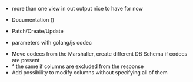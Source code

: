 * more than one view in out output nice to have for now

* Documentation ()
* Patch/Create/Update
- parameters with golang/js codec
* Move codecs from the Marshaller, create different DB Schema if codecs are present
* ^ the same if columns are excluded from the response
* Add possibility to modify columns without specifying all of them